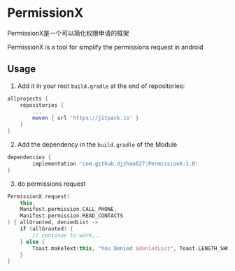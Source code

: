# PermissionX

PermissionX是一个可以简化权限申请的框架

PermissionX is a tool for simplify the permissions request in android

## Usage

1. Add it in your root `build.gradle` at the end of repositories:

```groovy
allprojects {
    repositories {
        ...
        maven { url 'https://jitpack.io' }
    }
}
```

2. Add the dependency in the `build.gradle` of the Module

```groovy
dependencies {
        implementation 'com.github.djzhao627:PermissionX:1.0'
}
```

3. do permissions request

```kotlin
PermissionX.request(
    this,
    Manifest.permission.CALL_PHONE,
    Manifest.permission.READ_CONTACTS
) { allGranted, deniedList ->
    if (allGranted) {
        // continue to work...
    } else {
        Toast.makeText(this, "You Denied $deniedList", Toast.LENGTH_SHORT).show()
    }
}
```